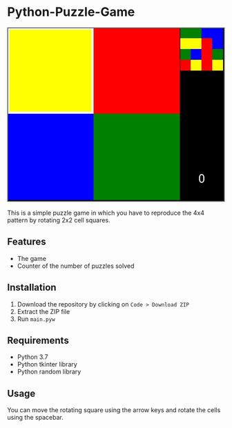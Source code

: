 # Python-Puzzle-Game
![Preview image](./preview/preview.jpg)

This is a simple puzzle game in which you have to reproduce the 4x4 pattern by rotating 2x2 cell squares.
## Features
- The game
- Counter of the number of puzzles solved
## Installation
1. Download the repository by clicking on `Code > Download ZIP`
2. Extract the ZIP file
3. Run `main.pyw`
## Requirements
- Python 3.7
- Python tkinter library
- Python random library
## Usage
You can move the rotating square using the arrow keys and rotate the cells using the spacebar.